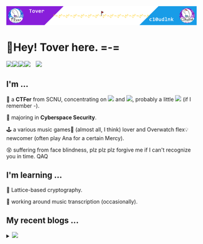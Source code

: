 <img src="headPic_Tover.png" />

# 🎇Hey! Tover here. =-=

<a href="https://tover.xyz/" target="_blank"><img src="https://img.shields.io/badge/-📜 Tover's Blog-blue?style=flat-square"></a><a href="https://c10udlnk.top/" target="_blank"><img src="https://img.shields.io/badge/-📜 c10udlnk's Blog-blueviolet?style=flat-square"></a><a href="https://github.com/ToverPomelo" target="_blank"><img src="https://img.shields.io/badge/-github-black?logo=github&style=flat-square"></a><a href="https://0xffff.one/u/Tover" target="_blank"><img src="https://img.shields.io/badge/-💻 0xffff-e8ecf3?style=flat-square"></a>&emsp;<img src="https://komarev.com/ghpvc/?username=Tover&style=plastic&color=red" />

## I'm ...

🚩 a **CTFer** from SCNU, concentrating on <img src="https://img.shields.io/static/v1?label=&&message=Crypto&style=social"> and <img src="https://img.shields.io/static/v1?label=&message=Misc&style=social">, probably a little <img src="https://img.shields.io/static/v1?label=&message=PWN&style=social"> (if I remember -).

🧭 majoring in **Cyberspace Security**.

🕹 a various music games🎼 (almost all, I think) lover and Overwatch flex💡 newcomer (often play Ana for a certain Mercy).

😵 suffering from face blindness, plz plz plz forgive me if I can't recognize you in time. QAQ

## I'm learning ...

📍 Lattice-based cryptography.

📍 working around music transcription (occasionally).

## My recent blogs ...

<details>
  <summary><img src="https://img.shields.io/badge/-📢 Click to view more!-blue?style=for-the-badge"></summary>
  <!-- BLOG-POST-LIST:START -->

🎆 Sep 04, 2023: [2023羊城杯密码题WP](https://tover.xyz/p/2023-ycb-Crypto/)

🎆 Jul 31, 2023: [AMM算法学习笔记](https://tover.xyz/p/AMM-note/)

🎆 Jul 19, 2023: [SageMath 10.1 安装记录](https://tover.xyz/p/SageMath-10-1-Installation/)

🎆 Jul 18, 2023: [域中求n次方根的学习笔记](https://tover.xyz/p/n-root-in-F/)

🎆 May 09, 2023: [2023D^3CTF的d3bdd](https://tover.xyz/p/d3bdd-note/)

🎆 Apr 26, 2023: [第一届强网杯密码数学专项赛——赛题一解题笔记](https://tover.xyz/p/2023-qwb-Crypto/)

🎆 Feb 07, 2023: [NTRU学习笔记](https://tover.xyz/p/NTRU/)

🎆 Feb 05, 2023: [博客Butterfly主题的CDN更换记录](https://tover.xyz/p/butterfly-cdn-changed/)

🎆 Feb 05, 2023: [Okamoto-Uchiyama加密方案学习笔记](https://tover.xyz/p/OU98/)

🎆 Feb 04, 2023: [2023西湖论剑部分密码题Writeup](https://tover.xyz/p/2023-xhlj-Crypto-part-Writeup/)<!-- BLOG-POST-LIST:END -->
</details>
